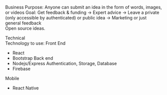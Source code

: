 Business
Purpose: Anyone can submit an idea in the form of words, images, or videos
Goal: Get feedback & funding
      -> Expert advice
      -> Leave a private (only accessible by authenticated) or public idea
      -> Marketing or just general feedback  
Open source ideas.

Technical      
Technology to use:
Front End
- React
- Bootstrap
Back end
- Nodejs/Express
 Authentication, Storage, Database
- Firebase

Mobile
- React Native
